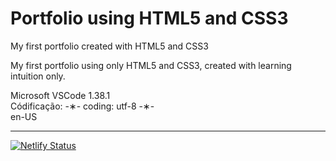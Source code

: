 # Portfolio using HTML5 and CSS3

My first portfolio created with HTML5 and CSS3

My first portfolio using only HTML5 and CSS3, created with learning intuition only.

Microsoft VSCode 1.38.1 </br>
Códificação: -&lowast;- coding: utf-8 -&lowast;- </br>
en-US

--------------------------------------------------------------------------------------------------------------
[![Netlify Status](https://api.netlify.com/api/v1/badges/f958a9a1-4e02-4e59-84d7-4d53e68515dc/deploy-status)](https://app.netlify.com/sites/paulodev/deploys)
